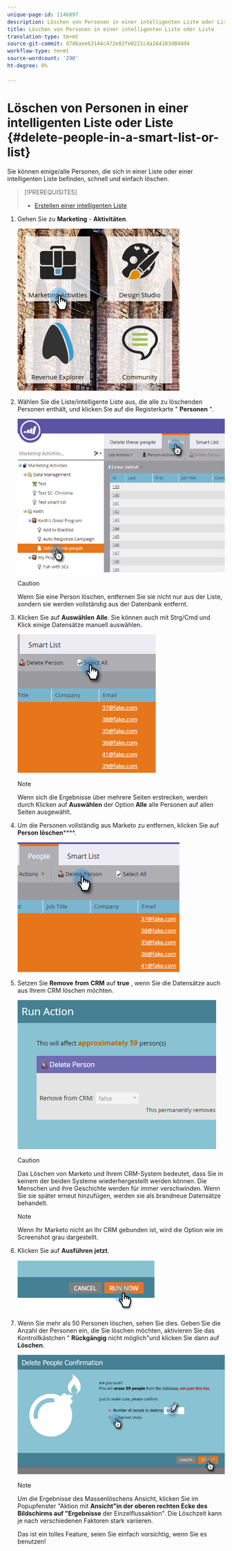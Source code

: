 ```yaml
---
unique-page-id: 1146897
description: Löschen von Personen in einer intelligenten Liste oder Liste - Marketing Docs - Produktdokumentation
title: Löschen von Personen in einer intelligenten Liste oder Liste
translation-type: tm+mt
source-git-commit: d7d6aee63144c472e02fe0221c4a164183d04dd4
workflow-type: tm+mt
source-wordcount: '290'
ht-degree: 0%

---
```



# Löschen von Personen in einer intelligenten Liste oder Liste {#delete-people-in-a-smart-list-or-list}

Sie können einige/alle Personen, die sich in einer Liste oder einer intelligenten Liste befinden, schnell und einfach löschen.

>[!PREREQUISITES]
>
>* [Erstellen einer intelligenten Liste](../../../../product-docs/core-marketo-concepts/smart-lists-and-static-lists/creating-a-smart-list/create-a-smart-list.md)

>



1. Gehen Sie zu **Marketing** - **Aktivitäten**.

   ![](assets/ma-1.png)

1. Wählen Sie die Liste/intelligente Liste aus, die alle zu löschenden Personen enthält, und klicken Sie auf die Registerkarte &quot; **Personen** &quot;.

   ![](assets/two-1.png)

   >[!CAUTION]
   >
   >Wenn Sie eine Person löschen, entfernen Sie sie nicht nur aus der Liste, sondern sie werden vollständig aus der Datenbank entfernt.

1. Klicken Sie auf **Auswählen** **Alle**. Sie können auch mit Strg/Cmd und Klick einige Datensätze manuell auswählen.

   ![](assets/three-1.png)

   >[!NOTE]
   >
   >Wenn sich die Ergebnisse über mehrere Seiten erstrecken, werden durch Klicken auf **Auswählen** der Option **Alle** alle Personen auf allen Seiten ausgewählt.

1. Um die Personen vollständig aus Marketo zu entfernen, klicken Sie auf **Person löschen******.

   ![](assets/four-1.png)

1. Setzen Sie **Remove** **from** **CRM** auf **true** , wenn Sie die Datensätze auch aus Ihrem CRM löschen möchten.

   ![](assets/five.png)

   >[!CAUTION]
   >
   >Das Löschen von Marketo und Ihrem CRM-System bedeutet, dass Sie in keinem der beiden Systeme wiederhergestellt werden können. Die Menschen und ihre Geschichte werden für immer verschwinden. Wenn Sie sie später erneut hinzufügen, werden sie als brandneue Datensätze behandelt.

   >[!NOTE]
   >
   >Wenn Ihr Marketo nicht an Ihr CRM gebunden ist, wird die Option wie im Screenshot grau dargestellt.

1. Klicken Sie auf **Ausführen** **jetzt**.

   ![](assets/image2014-9-24-13-3a0-3a3.png)

1. Wenn Sie mehr als 50 Personen löschen, sehen Sie dies. Geben Sie die Anzahl der Personen ein, die Sie löschen möchten, aktivieren Sie das Kontrollkästchen &quot; **Rückgängig** nicht möglich&quot;und klicken Sie dann auf **Löschen**.

   ![](assets/seven.png)

   >[!NOTE]
   >
   >Um die Ergebnisse des Massenlöschens Ansicht, klicken Sie im Popupfenster &quot;Aktion mit **Ansicht&quot;in der oberen rechten Ecke des Bildschirms auf &quot;Ergebnisse** der Einzelflussaktion&quot;. Die Löschzeit kann je nach verschiedenen Faktoren stark variieren.

   Das ist ein tolles Feature, seien Sie einfach vorsichtig, wenn Sie es benutzen!


